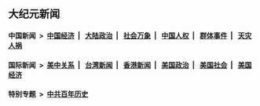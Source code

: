 ## 大纪元新闻

#### 中国新闻 &nbsp;>&nbsp; [中国经济](indexes/ncid283/README.md?09301245) &nbsp;| &nbsp; [大陆政治](indexes/ncid277/README.md?09301245) &nbsp;| &nbsp; [社会万象](indexes/ncid282/README.md?09301245) &nbsp;| &nbsp; [中国人权](indexes/ncid278/README.md?09301245) &nbsp;| &nbsp; [群体事件](indexes/ncid279/README.md?09301245) &nbsp;| &nbsp; [天灾人祸](indexes/ncid280/README.md?09301245)

#### 国际新闻 &nbsp;>&nbsp; [美中关系](indexes/nf1412576/README.md?09301245) &nbsp;| &nbsp; [台湾新闻](indexes/ncid1349361/README.md?09301245) &nbsp;| &nbsp; [香港新闻](indexes/ncid1349362/README.md?09301245) &nbsp;| &nbsp; [美国政治](indexes/ncid1078159/README.md?09301245) &nbsp;| &nbsp; [美国社会](indexes/ncid1078160/README.md?09301245) &nbsp;| &nbsp; [美国经济](indexes/ncid1078158/README.md?09301245)

#### 特别专题 &nbsp;>&nbsp; [中共百年历史](https://github.com/epoch-news/epoch-special/blob/master/README.md?09301245)  
